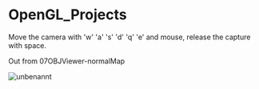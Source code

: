 # OpenGL_Projects

Move the camera with 'w' 'a' 's' 'd' 'q' 'e' and mouse, release the capture with space.

Out from 07OBJViewer-normalMap

![unbenannt](https://user-images.githubusercontent.com/30089026/43672004-6ba97cd8-97a5-11e8-99a9-bbf2bce36527.jpg)

